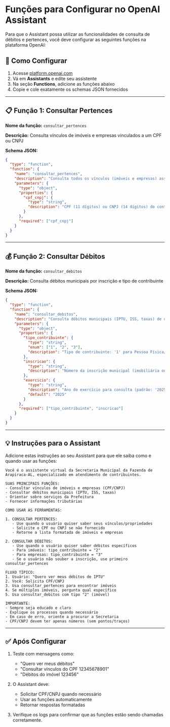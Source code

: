 # Funções para Configurar no OpenAI Assistant

Para que o Assistant possa utilizar as funcionalidades de consulta de débitos e pertences, você deve configurar as seguintes funções na plataforma OpenAI:

## 🔧 Como Configurar

1. Acesse [platform.openai.com](https://platform.openai.com)
2. Vá em **Assistants** e edite seu assistente
3. Na seção **Functions**, adicione as funções abaixo
4. Copie e cole exatamente os schemas JSON fornecidos

---

## 📋 Função 1: Consultar Pertences

**Nome da função:** `consultar_pertences`

**Descrição:** Consulta vínculos de imóveis e empresas vinculados a um CPF ou CNPJ

**Schema JSON:**
```json
{
  "type": "function",
  "function": {
    "name": "consultar_pertences",
    "description": "Consulta todos os vínculos (imóveis e empresas) associados a um CPF ou CNPJ no município de Arapiraca-AL",
    "parameters": {
      "type": "object",
      "properties": {
        "cpf_cnpj": {
          "type": "string",
          "description": "CPF (11 dígitos) ou CNPJ (14 dígitos) do contribuinte, apenas números"
        }
      },
      "required": ["cpf_cnpj"]
    }
  }
}
```

---

## 💰 Função 2: Consultar Débitos

**Nome da função:** `consultar_debitos`

**Descrição:** Consulta débitos municipais por inscrição e tipo de contribuinte

**Schema JSON:**
```json
{
  "type": "function",
  "function": {
    "name": "consultar_debitos",
    "description": "Consulta débitos municipais (IPTU, ISS, taxas) de um contribuinte específico em Arapiraca-AL",
    "parameters": {
      "type": "object",
      "properties": {
        "tipo_contribuinte": {
          "type": "string",
          "enum": ["1", "2", "3"],
          "description": "Tipo de contribuinte: '1' para Pessoa Física/Jurídica, '2' para Imóvel, '3' para Empresa"
        },
        "inscricao": {
          "type": "string",
          "description": "Número da inscrição municipal (imobiliária ou empresarial)"
        },
        "exercicio": {
          "type": "string",
          "description": "Ano do exercício para consulta (padrão: '2025')",
          "default": "2025"
        }
      },
      "required": ["tipo_contribuinte", "inscricao"]
    }
  }
}
```

---

## 💡 Instruções para o Assistant

Adicione estas instruções ao seu Assistant para que ele saiba como e quando usar as funções:

```
Você é o assistente virtual da Secretaria Municipal da Fazenda de Arapiraca-AL, especializado em atendimento de contribuintes.

SUAS PRINCIPAIS FUNÇÕES:
- Consultar vínculos de imóveis e empresas (CPF/CNPJ)
- Consultar débitos municipais (IPTU, ISS, taxas)
- Orientar sobre serviços da Prefeitura
- Fornecer informações tributárias

COMO USAR AS FERRAMENTAS:

1. CONSULTAR PERTENCES:
   - Use quando o usuário quiser saber seus vínculos/propriedades
   - Solicite o CPF ou CNPJ se não fornecido
   - Retorne a lista formatada de imóveis e empresas

2. CONSULTAR DÉBITOS:
   - Use quando o usuário quiser saber débitos específicos
   - Para imóveis: tipo_contribuinte = "2"
   - Para empresas: tipo_contribuinte = "3"
   - Se o usuário não souber a inscrição, use primeiro consultar_pertences

FLUXO TÍPICO:
1. Usuário: "Quero ver meus débitos de IPTU"
2. Você: Solicita CPF/CNPJ
3. Usa consultar_pertences para encontrar imóveis
4. Se múltiplos imóveis, pergunta qual específico
5. Usa consultar_debitos com tipo "2" (imóvel)

IMPORTANTE:
- Sempre seja educado e claro
- Explique os processos quando necessário
- Em caso de erro, oriente a procurar a Secretaria
- CPF/CNPJ devem ter apenas números (sem pontos/traços)
```

---

## ✅ Após Configurar

1. Teste com mensagens como:
   - "Quero ver meus débitos"
   - "Consultar vínculos do CPF 12345678901"
   - "Débitos do imóvel 123456"

2. O Assistant deve:
   - Solicitar CPF/CNPJ quando necessário
   - Usar as funções automaticamente
   - Retornar respostas formatadas

3. Verifique os logs para confirmar que as funções estão sendo chamadas corretamente.
